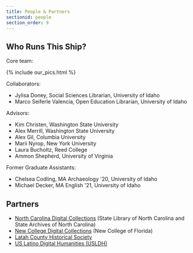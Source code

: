 ```yaml
---
title: People & Partners
sectionid: people
section_order: 9
---
```

## Who Runs This Ship? 

Core team:

{% include our_pics.html %}

Collaborators: 

- Jylisa Doney, Social Sciences Librarian, University of Idaho
- Marco Seiferle Valencia, Open Education Librarian, University of Idaho

Advisors: 

- Kim Christen, Washington State University
- Alex Merrill, Washington State University
- Alex Gil, Columbia University
- Marii Nyrop, New York University
- Laura Bucholtz, Reed College
- Ammon Shepherd, University of Virginia

Former Graduate Assistants:

- Chelsea Codling, MA Archaeology '20, University of Idaho
- Michael Decker, MA English '21, University of Idaho

## Partners

- [North Carolina Digital Collections](http://digital.ncdcr.gov/) (State Library of North Carolina and State Archives of North Carolina)
- [New College Digital Collections](https://dss.ncf.edu/digitalcollections/) (New College of Florida)
- [Latah County Historical Society](https://www.latahcountyhistoricalsociety.org/)
- [US Latino Digital Humanities (USLDH)](https://artepublicopress.com/digital-humanities/)
